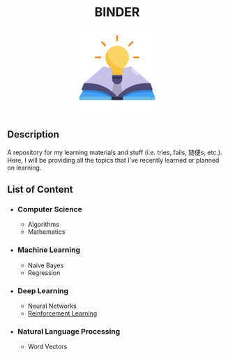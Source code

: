 <h1 align="center">BINDER</h1>
<p align="center"> 
    <img width="200" src="./logo.png" alt="logo">
</p>

## Description

A repository for my learning materials and stuff (i.e. tries, fails, 随便s, etc.). Here, I will be providing all the topics that I've recently learned or planned on learning.

## List of Content

- ### Computer Science
  - Algorithms
  - Mathematics
  
- ### Machine Learning

  - Naive Bayes
  - Regression

- ### Deep Learning

  - Neural Networks
  - [Reinforcement Learning](https://github.com/Sahandfer/BINDER/tree/master/RL/)
  
- ### Natural Language Processing

  - Word Vectors

